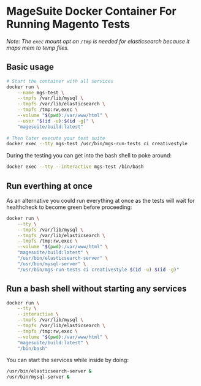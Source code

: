 # MageSuite Docker Container For Running Magento Tests

_Note: The `exec` mount opt on `/tmp` is needed for elasticsearch because it maps mem to temp files._

## Basic usage

```bash
# Start the container with all services
docker run \
    --name mgs-test \
    --tmpfs /var/lib/mysql \
    --tmpfs /var/lib/elasticsearch \
    --tmpfs /tmp:rw,exec \
    --volume "$(pwd):/var/www/html" \
    --user "$(id -u):$(id -g)" \
    "magesuite/build:latest"
    
# Then later execute your test suite
docker exec --tty mgs-test /usr/bin/mgs-run-tests ci creativestyle
```

During the testing you can get into the bash shell to poke around:

```bash
docker exec --tty --interactive mgs-test /bin/bash
```

## Run everthing at once

As an alternative you could run everything at once as the 
tests will wait for healthcheck to become green before proceeding:

```bash
docker run \
    --tty \
    --tmpfs /var/lib/mysql \
    --tmpfs /var/lib/elasticsearch \
    --tmpfs /tmp:rw,exec \
    --volume "$(pwd):/var/www/html" \
    "magesuite/build:latest" \
    "/usr/bin/elasticsearch-server" \
    "/usr/bin/mysql-server" \
    "/usr/bin/mgs-run-tests ci creativestyle $(id -u) $(id -g)"
```

## Run a bash shell without starting any services

```bash
docker run \
    --tty \
    --interactive \
    --tmpfs /var/lib/mysql \
    --tmpfs /var/lib/elasticsearch \
    --tmpfs /tmp:rw,exec \
    --volume "$(pwd):/var/www/html" \
    "magesuite/build:latest" \
    "/bin/bash"
```

You can start the services while inside by doing:

```bash
/usr/bin/elasticsearch-server &
/usr/bin/mysql-server &
```
